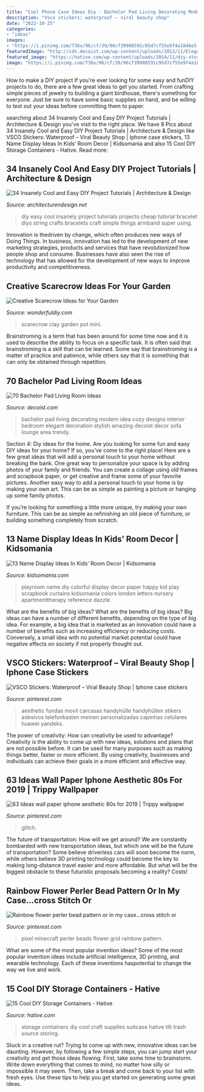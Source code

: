 ```yaml
---
title: "Cool Phone Case Ideas Diy - Bachelor Pad Living Decorating Modern Idea Cozy Designs Interior Bedroom Elegant Decoration Stylish Amazing Decoist Decor Sofa Lounge Area Trendy"
description: "Vsco stickers: waterproof – viral beauty shop"
date: "2022-10-25"
categories:
- "ideas"
images:
- "https://i.pinimg.com/736x/96/cf/39/96cf39908591c95d7cf55e9f4a1846e5.jpg"
featuredImage: "http://cdn.decoist.com/wp-content/uploads/2013/11/Elegant-and-cozy-bachelor-pad.jpg"
featured_image: "https://hative.com/wp-content/uploads/2014/11/diy-storage-containers/3-old-suitcase-craft-supplies-holder.jpg"
image: "https://i.pinimg.com/736x/96/cf/39/96cf39908591c95d7cf55e9f4a1846e5.jpg"
---
```



How to make a DIY project
If you're ever looking for some easy and funDIY projects to do, there are a few great ideas to get you started. From crafting simple pieces of jewelry to building a giant birdhouse, there's something for everyone. Just be sure to have some basic supplies on hand, and be willing to test out your ideas before committing them to paper.

	

		
searching about 34 Insanely Cool and Easy DIY Project Tutorials | Architecture &amp; Design you've visit to the right place. We have 8 Pics about 34 Insanely Cool and Easy DIY Project Tutorials | Architecture &amp; Design like VSCO Stickers: Waterproof – Viral Beauty Shop | Iphone case stickers, 13 Name Display Ideas In Kids’ Room Decor | Kidsomania and also 15 Cool DIY Storage Containers - Hative. Read more:
		
    
## 34 Insanely Cool And Easy DIY Project Tutorials | Architecture &amp; Design

<img loading=lazy src="http://cdn.architecturendesign.net/wp-content/uploads/2014/11/Easy-And-Cheap-DIY-Projects-2.jpg" onerror="this.onerror=null;this.src='https://tse4.mm.bing.net/th?id=OIP.34PPyMROs-9khsMYrLxengHaSF&amp;pid=15.1';" alt="34 Insanely Cool and Easy DIY Project Tutorials | Architecture &amp; Design">

_Source: architecturendesign.net_

>diy easy cool insanely project tutorials projects cheap tutorial bracelet diys string crafts bracelets craft simple things armband super using. 

	

Innovation is thedriven by change, which often produces new ways of Doing Things. In business, innovation has led to the development of new marketing strategies, products and services that have revolutionized how people shop and consume. Businesses have also seen the rise of technology that has allowed for the development of new ways to improve productivity and competitiveness.

    
## Creative Scarecrow Ideas For Your Garden

<img loading=lazy src="https://cdn.wonderfuldiy.com/wp-content/uploads/2017/06/Mini-clay-pot-scarecrow.jpg" onerror="this.onerror=null;this.src='https://tse3.mm.bing.net/th?id=OIP.lKzraHNikZmigcZ59EyRwQHaLG&amp;pid=15.1';" alt="Creative Scarecrow Ideas for Your Garden">

_Source: wonderfuldiy.com_

>scarecrow clay garden pot mini. 

	

Brainstroming is a term that has been around for some time now and it is used to describe the ability to focus on a specific task. It is often said that brainstroming is a skill that can be learned. Some say that brainstroming is a matter of practice and patience, while others say that it is something that can only be obtained through repetition.

    
## 70 Bachelor Pad Living Room Ideas

<img loading=lazy src="http://cdn.decoist.com/wp-content/uploads/2013/11/Elegant-and-cozy-bachelor-pad.jpg" onerror="this.onerror=null;this.src='https://tse4.mm.bing.net/th?id=OIP.AhS_KzbQsi4MuO6BNAN42gHaEh&amp;pid=15.1';" alt="70 Bachelor Pad Living Room Ideas">

_Source: decoist.com_

>bachelor pad living decorating modern idea cozy designs interior bedroom elegant decoration stylish amazing decoist decor sofa lounge area trendy. 

	

Section 4: Diy ideas for the home.
Are you looking for some fun and easy DIY ideas for your home? If so, you’ve come to the right place! Here are a few great ideas that will add a personal touch to your home without breaking the bank.
One great way to personalize your space is by adding photos of your family and friends. You can create a collage using old frames and scrapbook paper, or get creative and frame some of your favorite pictures. Another easy way to add a personal touch to your home is by making your own art. This can be as simple as painting a picture or hanging up some family photos.

If you’re looking for something a little more unique, try making your own furniture. This can be as simple as refinishing an old piece of furniture, or building something completely from scratch.

    
## 13 Name Display Ideas In Kids’ Room Decor | Kidsomania

<img loading=lazy src="http://www.kidsomania.com/photos/Name-Displays-On-Kids-Room-Wall-9.jpg" onerror="this.onerror=null;this.src='https://tse2.mm.bing.net/th?id=OIP.fS7UhB57JHyT6JQJQ0mzxwHaLI&amp;pid=15.1';" alt="13 Name Display Ideas In Kids’ Room Decor | Kidsomania">

_Source: kidsomania.com_

>playroom name diy colorful display decor paper happy kid play scrapbook curtains kidsomania colors london letters nursery apartmenttherapy reference dazzle. 

	

What are the benefits of big ideas?
What are the benefits of big ideas? Big ideas can have a number of different benefits, depending on the type of big idea. For example, a big idea that is marketed as an innovation could have a number of benefits such as increasing efficiency or reducing costs. Conversely, a small idea with no potential market potential could have negative effects on society if not properly thought out.

    
## VSCO Stickers: Waterproof – Viral Beauty Shop | Iphone Case Stickers

<img loading=lazy src="https://i.pinimg.com/736x/ed/7f/9c/ed7f9ced0a530b98d8ca144ee1daca23.jpg" onerror="this.onerror=null;this.src='https://tse4.mm.bing.net/th?id=OIP.h8ExZo5yfe0RlVmhN9c_3QHaJ5&amp;pid=15.1';" alt="VSCO Stickers: Waterproof – Viral Beauty Shop | Iphone case stickers">

_Source: pinterest.com_

>aesthetic fundas movil carcasas handyhülle handyhüllen stikers adesivos telefonkasten meinen personalizadas capinhas celulares huawei yandeks. 

	

The power of creativity: How can creativity be used to advantage?
Creativity is the ability to come up with new ideas, solutions and plans that are not possible before. It can be used for many purposes such as making things better, faster or more efficient. By using creativity, businesses and individuals can achieve their goals in a more efficient and effective way.

    
## 63 Ideas Wall Paper Iphone Aesthetic 80s For 2019 | Trippy Wallpaper

<img loading=lazy src="https://i.pinimg.com/736x/96/cf/39/96cf39908591c95d7cf55e9f4a1846e5.jpg" onerror="this.onerror=null;this.src='https://tse3.mm.bing.net/th?id=OIP.FvJMuCCt9NruR9sGIR9e2QAAAA&amp;pid=15.1';" alt="63 Ideas wall paper iphone aesthetic 80s for 2019 | Trippy wallpaper">

_Source: pinterest.com_

>glitch. 

	

The future of transportation: How will we get around?
We are constantly bombarded with new transportation ideas, but which one will be the future of transportation? Some believe driverless cars will soon become the norm, while others believe 3D printing technology could become the key to making long-distance travel easier and more affordable. But what will be the biggest obstacle to these futuristic proposals becoming a reality? Costs!

    
## Rainbow Flower Perler Bead Pattern Or In My Case...cross Stitch Or

<img loading=lazy src="https://i.pinimg.com/736x/18/e9/e5/18e9e5fde8c6948e67892c465f1bcbab.jpg" onerror="this.onerror=null;this.src='https://tse3.mm.bing.net/th?id=OIP.62CGMhP-4MW4IbD1hm4zpAAAAA&amp;pid=15.1';" alt="Rainbow flower perler bead pattern or in my case...cross stitch or">

_Source: pinterest.com_

>pixel minecraft perler beads flower grid rainbow pattern. 

	

What are some of the most popular invention ideas?
Some of the most popular invention ideas include artificial intelligence, 3D printing, and wearable technology. Each of these inventions haspotential to change the way we live and work.

    
## 15 Cool DIY Storage Containers - Hative

<img loading=lazy src="https://hative.com/wp-content/uploads/2014/11/diy-storage-containers/3-old-suitcase-craft-supplies-holder.jpg" onerror="this.onerror=null;this.src='https://tse4.mm.bing.net/th?id=OIP.TKnGfSCWZWXl5ECbdYWwwwHaJ4&amp;pid=15.1';" alt="15 Cool DIY Storage Containers - Hative">

_Source: hative.com_

>storage containers diy cool craft supplies suitcase hative tilt trash source storing. 

	

Stuck in a creative rut? Trying to come up with new, innovative ideas can be daunting. However, by following a few simple steps, you can jump start your creativity and get those ideas flowing. First, take some time to brainstorm. Write down everything that comes to mind, no matter how silly or impossible it may seem. Then, take a break and come back to your list with fresh eyes. Use these tips to help you get started on generating some great ideas.

